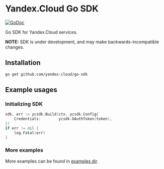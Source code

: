 # Yandex.Cloud Go SDK

[![GoDoc](https://godoc.org/github.com/yandex-cloud/go-sdk?status.svg)](https://godoc.org/github.com/yandex-cloud/go-sdk)

Go SDK for Yandex.Cloud services.

**NOTE:** SDK is under development, and may make
backwards-incompatible changes.

## Installation

```bash
go get github.com/yandex-cloud/go-sdk
```

## Example usages

### Initializing SDK

```go
sdk, err := ycsdk.Build(ctx, ycsdk.Config{
	Credentials:        ycsdk.OAuthToken(token),
})
if err != nil {
	log.Fatal(err)
}
```

### More examples

More examples can be found in [examples dir](examples).
